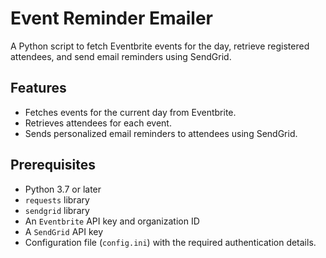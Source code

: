 # Event Reminder Emailer

A Python script to fetch Eventbrite events for the day, retrieve registered attendees, and send email reminders using SendGrid.

## Features

- Fetches events for the current day from Eventbrite.
- Retrieves attendees for each event.
- Sends personalized email reminders to attendees using SendGrid.

## Prerequisites

- Python 3.7 or later
- `requests` library
- `sendgrid` library
- An `Eventbrite` API key and organization ID
- A `SendGrid` API key
- Configuration file (`config.ini`) with the required authentication details.
